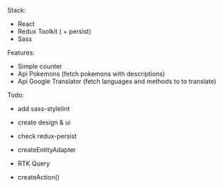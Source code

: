 Stack:

- React
- Redux Toolkit ( + persist)
- Sass

Features:
- Simple counter
- Api Pokemons (fetch pokemons with descriptions)
- Api Google Translator (fetch languages and methods to to translate)

Todo:

- add sass-stylelint
- create design & ui
- check redux-persist

- createEntityAdapter
- RTK Query
- createAction()